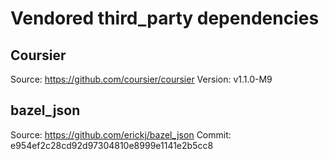 # Vendored third_party dependencies

## Coursier

Source: https://github.com/coursier/coursier
Version: v1.1.0-M9

## bazel_json

Source: https://github.com/erickj/bazel_json
Commit: e954ef2c28cd92d97304810e8999e1141e2b5cc8
